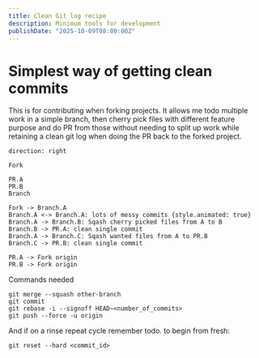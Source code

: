 ```yaml
---
title: Clean Git log recipe
description: Minimum tools for development
publishDate: "2025-10-09T08:00:00Z"
---
```


# Simplest way of getting clean commits

This is for contributing when forking projects.
It allows me todo multiple work in a simple branch, then cherry pick files with different feature purpose and do PR from those without needing to split up work while retaining a clean git log when doing the PR back to the forked project.

```d2 sketch pad=50
direction: right

Fork

PR.A
PR.B
Branch

Fork -> Branch.A
Branch.A <-> Branch.A: lots of messy commits {style.animated: true}
Branch.A -> Branch.B: Sqash cherry picked files from A to B
Branch.B -> PR.A: clean single commit
Branch.A -> Branch.C: Sqash wanted files from A to PR.B
Branch.C -> PR.B: clean single commit

PR.A -> Fork origin
PR.B -> Fork origin
```

Commands needed

```
git merge --squash other-branch
git commit
git rebase -i --signoff HEAD~<number_of_commits> 
git push --force -u origin
```

And if on a rinse repeat cycle remember todo. to begin from fresh:
```
git reset --hard <commit_id> 
```